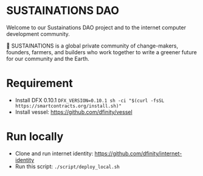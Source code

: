 # SUSTAINATIONS DAO

Welcome to our Sustainations DAO project and to the internet computer development community.

💚 SUSTAINATIONS is a global private community of change-makers, founders, farmers, and builders who work together to write a greener future for our community and the Earth.

# Requirement
- Install DFX 0.10.1
`DFX_VERSION=0.10.1 sh -ci "$(curl -fsSL https://smartcontracts.org/install.sh)"`
- Install vessel: https://github.com/dfinity/vessel

# Run locally
- Clone and run internet identity: https://github.com/dfinity/internet-identity
- Run this script: `./script/deploy_local.sh`